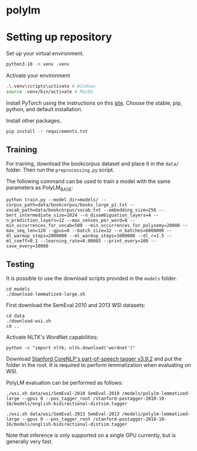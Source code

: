 # polylm

# Setting up repository

Set up your virtual environment.
```bash
python3.10 -m venv .venv
```

Activate your environment
```bash
.\.venv\scripts\activate # Windows
source .venv/bin/activate # MacOS
```

Install PyTorch using the instructions on this [site](https://pytorch.org/get-started/locally/). Choose the stable, pip, python, and default installation.

Install other packages. 
```bash
pip install -r requirements.txt
```

## Training

For training, download the bookcorpus dataset and place it in the `data/` folder. Then run the `preprocessing.py` script. 

The following command can be used to train a model with the same parameters as PolyLM<sub>BASE</sub>:

    python train.py --model_dir=models/ --corpus_path=data/bookcorpus/books_large_p1.txt --vocab_path=data/bookcorpus/vocab.txt --embedding_size=256 --bert_intermediate_size=1024 --n_disambiguation_layers=4 --n_prediction_layers=12 --max_senses_per_word=8 --min_occurrences_for_vocab=500 --min_occurrences_for_polysemy=20000 --max_seq_len=128 --gpus=0 --batch_size=32 --n_batches=6000000 --dl_warmup_steps=2000000 --ml_warmup_steps=1000000 --dl_r=1.5 --ml_coeff=0.1 --learning_rate=0.00003 --print_every=100 --save_every=10000

## Testing
It is possible to use the download scripts provided in the `models` folder.

    cd models
    ./download-lemmatized-large.sh

First download the SemEval 2010 and 2013 WSI datasets:

    cd data
    ./download-wsi.sh
    cd ..

Activate NLTK's WordNet capabilities:

    python -c "import nltk; nltk.download('wordnet')"

Download [Stanford CoreNLP's part-of-speech tagger v3.9.2](https://nlp.stanford.edu/software/stanford-postagger-2018-10-16.zip) and put the folder in the root. It is required to perform lemmatization when evaluating on WSI.

PolyLM evaluation can be performed as follows:

    ./wsi.sh data/wsi/SemEval-2010 SemEval-2010 /models/polylm-lemmatized-large --gpus 0 --pos_tagger_root /stanford-postagger-2018-10-16/models/english-bidirectional-distsim.tagger

    ./wsi.sh data/wsi/SemEval-2013 SemEval-2013 /models/polylm-lemmatized-large --gpus 0 --pos_tagger_root /stanford-postagger-2018-10-16/models/english-bidirectional-distsim.tagger


Note that inference is only supported on a single GPU currently, but is generally very fast.

